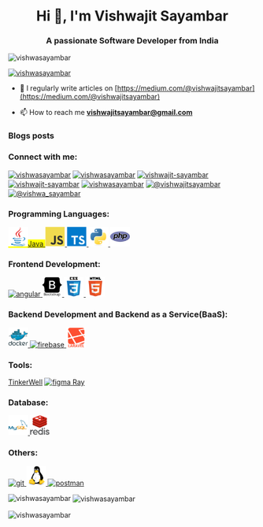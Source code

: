 <h1 align="center">Hi 👋, I'm Vishwajit Sayambar</h1>
<h3 align="center">A passionate Software Developer from India</h3>

<p align="left"><img
	src="https://komarev.com/ghpvc/?username=vishwasayambar&label=Profile%20views&color=0e75b6&style=flat"
	alt="vishwasayambar" /></p>

<p align="left"><a href="https://twitter.com/vishwasayambar" target="blank"><img
	src="https://img.shields.io/twitter/follow/vishwasayambar?logo=twitter&style=for-the-badge" alt="vishwasayambar" /></a>
</p>

- 📝 I regularly write articles on [https://medium.com/@vishwajitsayambar](https://medium.com/@vishwajitsayambar)

- 📫 How to reach me **vishwajitsayambar@gmail.com**

### Blogs posts
<!-- BLOG-POST-LIST:START -->
<!-- BLOG-POST-LIST:END -->

<h3 align="left">Connect with me:</h3>
<p align="left">
	<a href="https://dev.to/vishwasayambar" target="blank"><img align="center"
																src="https://raw.githubusercontent.com/rahuldkjain/github-profile-readme-generator/master/src/images/icons/Social/devto.svg"
																alt="vishwasayambar" height="30" width="40" /></a>
	<a href="https://twitter.com/vishwasayambar" target="blank"><img align="center"
																	 src="https://raw.githubusercontent.com/rahuldkjain/github-profile-readme-generator/master/src/images/icons/Social/twitter.svg"
																	 alt="vishwasayambar" height="30" width="40" /></a>
	<a href="https://linkedin.com/in/vishwajit-sayambar" target="blank"><img align="center"
																			 src="https://raw.githubusercontent.com/rahuldkjain/github-profile-readme-generator/master/src/images/icons/Social/linked-in-alt.svg"
																			 alt="vishwajit-sayambar" height="30"
																			 width="40" /></a>
	<a href="https://stackoverflow.com/users/vishwajit-sayambar" target="blank"><img align="center"
																					 src="https://raw.githubusercontent.com/rahuldkjain/github-profile-readme-generator/master/src/images/icons/Social/stack-overflow.svg"
																					 alt="vishwajit-sayambar"
																					 height="30" width="40" /></a>
	<a href="https://instagram.com/vishwasayambar" target="blank"><img align="center"
																	   src="https://raw.githubusercontent.com/rahuldkjain/github-profile-readme-generator/master/src/images/icons/Social/instagram.svg"
																	   alt="vishwasayambar" height="30"
																	   width="40" /></a>
	<a href="https://medium.com/@vishwajitsayambar" target="blank"><img align="center"
																		src="https://raw.githubusercontent.com/rahuldkjain/github-profile-readme-generator/master/src/images/icons/Social/medium.svg"
																		alt="@vishwajitsayambar" height="30"
																		width="40" /></a>
	<a href="https://www.hackerrank.com/@vishwa_sayambar" target="blank"><img align="center"
																			  src="https://raw.githubusercontent.com/rahuldkjain/github-profile-readme-generator/master/src/images/icons/Social/hackerrank.svg"
																			  alt="@vishwa_sayambar" height="30"
																			  width="40" /></a>
</p>

<h3 align="left">Programming Languages:</h3>
<p align="left">
	<a href="https://www.java.com" target="_blank" rel="noreferrer" style="background:yellow"> <img
		src="https://raw.githubusercontent.com/devicons/devicon/master/icons/java/java-original.svg" alt="java"
		width="40" height="40" />Java </a>
	<a href="https://developer.mozilla.org/en-US/docs/Web/JavaScript" target="_blank"
	   rel="noreferrer"> <img
		src="https://raw.githubusercontent.com/devicons/devicon/master/icons/javascript/javascript-original.svg"
		alt="javascript" width="40" height="40" /> </a>
	<a href="https://www.typescriptlang.org/" target="_blank"
	   rel="noreferrer"> <img
		src="https://raw.githubusercontent.com/devicons/devicon/master/icons/typescript/typescript-original.svg"
		alt="typescript" width="40" height="40" /> </a>
	<a href="https://www.python.org" target="_blank" rel="noreferrer"> <img
		src="https://raw.githubusercontent.com/devicons/devicon/master/icons/python/python-original.svg" alt="python"
		width="40" height="40" /> </a>
	<a href="https://www.php.net" target="_blank" rel="noreferrer"> <img
		src="https://raw.githubusercontent.com/devicons/devicon/master/icons/php/php-original.svg" alt="php" width="40"
		height="40" /> </a>
</p>
<h3 align="left">Frontend Development:</h3>
<p align="left">
	<a href="https://angular.io" target="_blank" rel="noreferrer"> <img
		src="https://angular.io/assets/images/logos/angular/angular.svg" alt="angular" width="40" height="40" /> </a>
	<a href="https://getbootstrap.com" target="_blank" rel="noreferrer"> <img
		src="https://raw.githubusercontent.com/devicons/devicon/master/icons/bootstrap/bootstrap-plain-wordmark.svg"
		alt="bootstrap" width="40" height="40" /> </a>
	<a href="https://www.w3schools.com/css/" target="_blank"
	   rel="noreferrer"> <img
		src="https://raw.githubusercontent.com/devicons/devicon/master/icons/css3/css3-original-wordmark.svg" alt="css3"
		width="40" height="40" /> </a>
	<a
		href="https://www.w3.org/html/" target="_blank" rel="noreferrer"> <img
		src="https://raw.githubusercontent.com/devicons/devicon/master/icons/html5/html5-original-wordmark.svg"
		alt="html5" width="40" height="40" /> </a>

</p>
<h3 align="left">Backend Development and Backend as a Service(BaaS):</h3>
<p align="left">
	<a href="https://www.docker.com/" target="_blank" rel="noreferrer"> <img
		src="https://raw.githubusercontent.com/devicons/devicon/master/icons/docker/docker-original-wordmark.svg"
		alt="docker" width="40" height="40" /> </a>
	<a
		href="https://firebase.google.com/" target="_blank" rel="noreferrer"> <img
		src="https://www.vectorlogo.zone/logos/firebase/firebase-icon.svg" alt="firebase" width="40" height="40" /> </a>
	<a href="https://laravel.com/" target="_blank" rel="noreferrer">
		<img src="https://raw.githubusercontent.com/devicons/devicon/master/icons/laravel/laravel-plain-wordmark.svg"
			 alt="laravel" width="40" height="40" /> </a>

</p>

<h3 align="left">Tools:</h3>
<p align="left">
	<a href="https://www.figma.com/" target="_blank" rel="noreferrer">TinkerWell</a>
	<a href="https://www.figma.com/" target="_blank" rel="noreferrer">
		<img src="https://www.vectorlogo.zone/logos/figma/figma-icon.svg" alt="figma" width="40" height="40" /> </a>
	<a href="https://www.figma.com/" target="_blank" rel="noreferrer">Ray</a>
</p>

<h3 align="left">Database:</h3>
<p align="left">
	<a href="https://www.mysql.com/" target="_blank" rel="noreferrer"> <img
		src="https://raw.githubusercontent.com/devicons/devicon/master/icons/mysql/mysql-original-wordmark.svg"
		alt="mysql" width="40" height="40" /> </a>
	<a href="https://redis.io" target="_blank" rel="noreferrer"> <img
		src="https://raw.githubusercontent.com/devicons/devicon/master/icons/redis/redis-original-wordmark.svg"
		alt="redis" width="40" height="40" /> </a>
</p>

<h3 align="left">Others:</h3>
<p align="left">
	<a href="https://git-scm.com/" target="_blank" rel="noreferrer"> <img
		src="https://www.vectorlogo.zone/logos/git-scm/git-scm-icon.svg" alt="git" width="40" height="40" /> </a>
	<a href="https://www.linux.org/" target="_blank"
															 rel="noreferrer"> <img
		src="https://raw.githubusercontent.com/devicons/devicon/master/icons/linux/linux-original.svg" alt="linux"
		width="40" height="40" /> </a>
	<a href="https://postman.com" target="_blank" rel="noreferrer"> <img
		src="https://www.vectorlogo.zone/logos/getpostman/getpostman-icon.svg" alt="postman" width="40" height="40" />
	</a>
</p>

<p><img align="left"
		src="https://github-readme-stats.vercel.app/api/top-langs?username=vishwasayambar&show_icons=true&locale=en&layout=compact"
		alt="vishwasayambar" /></p>

<p>&nbsp;<img align="center"
			  src="https://github-readme-stats.vercel.app/api?username=vishwasayambar&show_icons=true&locale=en"
			  alt="vishwasayambar" /></p>

<p><img align="center" src="https://github-readme-streak-stats.herokuapp.com/?user=vishwasayambar&"
		alt="vishwasayambar" /></p>
